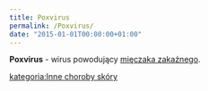 ```yaml
---
title: Poxvirus
permalink: /Poxvirus/
date: "2015-01-01T00:00:00+01:00"
---
```


**Poxvirus** - wirus powodujący [mięczaka zakaźnego](/atopedia/Mięczak_zakaźny "wikilink").

[kategoria:Inne choroby skóry](/atopedia/kategoria:Inne_choroby_skóry "wikilink")